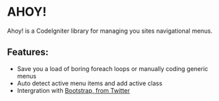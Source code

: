 # AHOY!

Ahoy! is a CodeIgniter library for managing you sites navigational menus.

## Features:

- Save you a load of boring foreach loops or manually coding generic menus
- Auto detect active menu items and add active class
- Intergration with [Bootstrap, from Twitter](http://twitter.github.com/bootstrap/index.html)